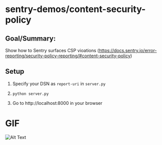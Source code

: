 # sentry-demos/content-security-policy

## Goal/Summary:
Show how to Sentry surfaces CSP vioations (https://docs.sentry.io/error-reporting/security-policy-reporting/#content-security-policy)

## Setup
1. Specify your DSN as `report-uri` in `server.py`

2. `python server.py`

3. Go to http://localhost:8000 in your browser

# GIF
![Alt Text](csp-sentry.gif)
